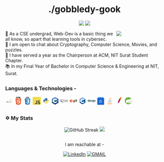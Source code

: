 <html>
 <body> 
<h1 align="center">./gobbledy-gook</h1>

<p align = "center">
<img src = "https://komarev.com/ghpvc/?username=gobbledy-gook">
  <img src = "https://img.shields.io/badge/Most_Experienced_with-Python-green">
</p>


  <div>
    <img align = "right" width = "30%" src = "https://gifdb.com/images/high/dragon-ball-z-goku-warm-up-piunlli97jndx6wg.gif">
  </div>
  <div width = "50%">
    👾 As a CSE undergrad, Web-Dev is a basic thing we all know, so apart that learning tools in cybersec.  <br>
    🌱 I am open to chat about Cryptography, Computer Science, Movies, and puzzles. <br>
    🤠 I have served a year as the Chairperson at ACM, NIT Surat Student Chapter. <br>
    📚 In my Final Year of Bachelor in Computer Science & Engineering at NIT, Surat.
  </div>


## 
### Languages & Technologies - 

<p>
  <img width = "5%" src = "https://raw.githubusercontent.com/github/explore/80688e429a7d4ef2fca1e82350fe8e3517d3494d/topics/mysql/mysql.png">
  <img width = "5%" src = "https://raw.githubusercontent.com/github/explore/80688e429a7d4ef2fca1e82350fe8e3517d3494d/topics/html/html.png">
  <img width = "5%" src = "https://raw.githubusercontent.com/github/explore/80688e429a7d4ef2fca1e82350fe8e3517d3494d/topics/css/css.png">
  <img width = "5%" src = "https://raw.githubusercontent.com/github/explore/80688e429a7d4ef2fca1e82350fe8e3517d3494d/topics/javascript/javascript.png">
  <img width = "5%" src = "https://raw.githubusercontent.com/github/explore/80688e429a7d4ef2fca1e82350fe8e3517d3494d/topics/python/python.png">
  <img width = "5%" src = "https://raw.githubusercontent.com/github/explore/80688e429a7d4ef2fca1e82350fe8e3517d3494d/topics/cpp/cpp.png">
  <img width = "5%" src = "https://raw.githubusercontent.com/github/explore/5c058a388828bb5fde0bcafd4bc867b5bb3f26f3/topics/flask/flask.png">
  <img width = "5%" src = "https://raw.githubusercontent.com/github/explore/80688e429a7d4ef2fca1e82350fe8e3517d3494d/topics/git/git.png">
  <img width = "5%" src = "https://raw.githubusercontent.com/github/explore/80688e429a7d4ef2fca1e82350fe8e3517d3494d/topics/c/c.png">
  <img width = "5%" src = "https://raw.githubusercontent.com/github/explore/80688e429a7d4ef2fca1e82350fe8e3517d3494d/topics/django/django.png">
  <img width = "5%" src = "https://raw.githubusercontent.com/github/explore/8eaa4711f3b6015070483ff1c3b707292304efe4/topics/chrome-extension/chrome-extension.png">
  <img width = "5%" src = "https://raw.githubusercontent.com/github/explore/80688e429a7d4ef2fca1e82350fe8e3517d3494d/topics/java/java.png">
  <img width = "5%" src = "https://raw.githubusercontent.com/github/explore/80688e429a7d4ef2fca1e82350fe8e3517d3494d/topics/maven/maven.png">
  <img width = "5%" src = "https://raw.githubusercontent.com/github/explore/80688e429a7d4ef2fca1e82350fe8e3517d3494d/topics/spring-boot/spring-boot.png">
</p>

##
### :star_of_david: My Stats 
<p align = "center">
 <img src="http://github-readme-streak-stats.herokuapp.com?user=gobbledy-gook&theme=dark&hide_current_streak=true" alt="GitHub Streak" />
<img src = "https://github-readme-stats.vercel.app/api?username=gobbledy-gook&show_icons=true&theme=codeSTACKr">
</p>


## 
<p align = "center">I am reachable at - </p>
<p align = "center"><a href="https://www.linkedin.com/in/garvit-shah-1287001b8/" target="_blank"><img alt="LinkedIn" src="https://img.shields.io/badge/linkedin-%230077B5.svg?&style=for-the-badge&logo=linkedin&logoColor=white" /></a>
  <a href="https://mail.google.com/mail/u/0/?ogbl#inbox?compose=new" target="_blank"><img alt="GMAIL" src="https://img.shields.io/badge/Gmail-D14836?style=for-the-badge&logo=gmail&logoColor=white" /></a>
</p>
</body>
</html>
